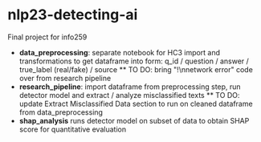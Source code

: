# nlp23-detecting-ai
Final project for info259

* **data_preprocessing**: separate notebook for HC3 import and transformations to get dataframe into form: q_id / question / answer / true_label (real/fake) / source
    ** TO DO: bring "!\nnetwork error" code over from research pipeline
* **research_pipeline**: import dataframe from preprocessing step, run detector model and extract / analyze misclassified texts
    ** TO DO: update Extract Misclassified Data section to run on cleaned dataframe from data_preprocessing
* **shap_analysis** runs detector model on subset of data to obtain SHAP score for quantitative evaluation